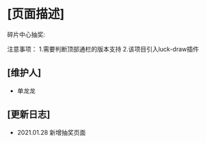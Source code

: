 # [页面描述]

碎片中心抽奖:

注意事项：
1.需要判断顶部通栏的版本支持
2.该项目引入luck-draw插件

## [维护人]

- 单龙龙

## [更新日志]

- 2021.01.28 新增抽奖页面
